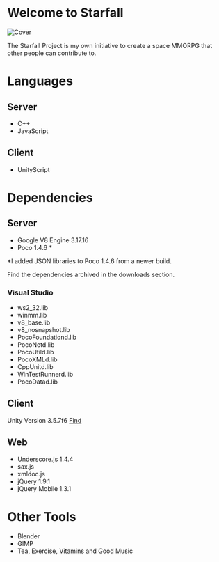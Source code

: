 # Welcome to Starfall

![Cover](http://i1365.photobucket.com/albums/r745/markfarr2011/cover_zps3496e5a1.png)

The Starfall Project is my own initiative to create a space MMORPG that other people can contribute to.


# Languages

## Server

+ C++
+ JavaScript

## Client

+ UnityScript

# Dependencies

## Server

+ Google V8 Engine 3.17.16
+ Poco 1.4.6 *

*I added JSON libraries to Poco 1.4.6 from a newer build. 

Find the dependencies archived in the downloads section.

### Visual Studio

+ ws2_32.lib
+ winmm.lib
+ v8_base.lib
+ v8_nosnapshot.lib
+ PocoFoundationd.lib
+ PocoNetd.lib
+ PocoUtild.lib
+ PocoXMLd.lib
+ CppUnitd.lib
+ WinTestRunnerd.lib
+ PocoDatad.lib

## Client

Unity Version 3.5.7f6 [Find](http://unity3d.com/unity/download/archive)

## Web

+ Underscore.js 1.4.4
+ sax.js
+ xmldoc.js  
+ jQuery 1.9.1
+ jQuery Mobile 1.3.1


# Other Tools

+ Blender 
+ GIMP
+ Tea, Exercise, Vitamins and Good Music

